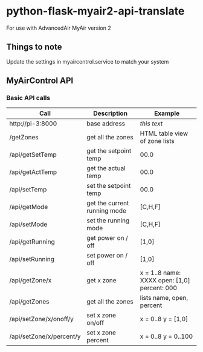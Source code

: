 # python-flask-myair2-api-translate 

For use with AdvancedAir MyAir version 2

## Things to note

Update the settings in myaircontrol.service to match your system 

## MyAirControl API

### Basic API calls

| Call                     | Description                  | Example                                      | 
| ------------------------ | ---------------------------- | -------------------------------------------- | 
| http://pi-3:8000         | base address                 | *this text*                                  |
| /getZones                | get all the zones            | HTML table view of zone lists                |
| /api/getSetTemp          | get the setpoint temp        | 00.0                                         |
| /api/getActTemp          | get the actual temp          | 00.0                                         |
| /api/setTemp             | set the setpoint temp        | 00.0                                         |
| /api/getMode             | get the current running mode | [C,H,F]                                      |
| /api/setMode             | set the running mode         | [C,H,F]                                      |
| /api/getRunning          | get power on / off           | [1,0]                                        |
| /api/setRunning          | set power on / off           | [1,0]                                        |
| /api/getZone/x           | get x zone                   | x = 1..8 name: XXXX open: [1,0] percent: 000 |
| /api/getZones            | get all the zones            | lists name, open, percent                    |
| /api/setZone/x/onoff/y   | set x zone on/off            | x = 0..8 y = [1,0]                           |
| /api/setZone/x/percent/y | set x zone percent           | x = 0..8 y = 0..100                          |


